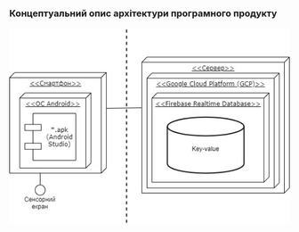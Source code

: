 ### Концептуальний опис архітектури програмного продукту

![UMLDiagram](/1-SoftwareRequirements/1.5-SoftwareProjectPlanning/1.5.1-SoftwareArchitectConcept/UML-діаграма.jpg)
